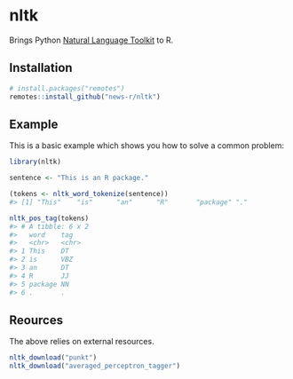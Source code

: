 
<!-- README.md is generated from README.Rmd. Please edit that file -->
<!-- badges: start -->
<!-- badges: end -->
nltk
====

Brings Python [Natural Language Toolkit](https://www.nltk.org/) to R.

Installation
------------

``` r
# install.packages("remotes")
remotes::install_github("news-r/nltk")
```

Example
-------

This is a basic example which shows you how to solve a common problem:

``` r
library(nltk)

sentence <- "This is an R package."

(tokens <- nltk_word_tokenize(sentence))
#> [1] "This"    "is"      "an"      "R"       "package" "."

nltk_pos_tag(tokens)
#> # A tibble: 6 x 2
#>   word    tag  
#>   <chr>   <chr>
#> 1 This    DT   
#> 2 is      VBZ  
#> 3 an      DT   
#> 4 R       JJ   
#> 5 package NN   
#> 6 .       .
```

Reources
--------

The above relies on external resources.

``` r
nltk_download("punkt")
nltk_download("averaged_perceptron_tagger")
```
